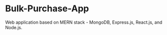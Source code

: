 # Bulk-Purchase-App
Web application based on MERN stack - MongoDB, Express.js, React.js, and Node.js.

